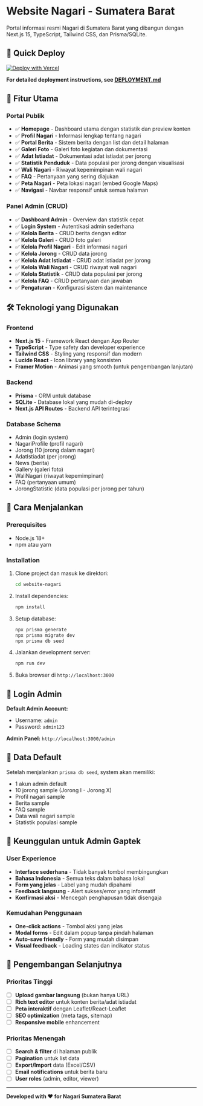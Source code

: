 # Website Nagari - Sumatera Barat

Portal informasi resmi Nagari di Sumatera Barat yang dibangun dengan Next.js 15, TypeScript, Tailwind CSS, dan Prisma/SQLite.

## 🚀 Quick Deploy

[![Deploy with Vercel](https://vercel.com/button)](https://vercel.com/new/clone?repository-url=https://github.com/your-username/website-nagari&env=DATABASE_URL,NEXTAUTH_SECRET,JWT_SECRET&envDescription=Required%20environment%20variables&envLink=https://github.com/your-username/website-nagari/blob/main/.env.example)

**For detailed deployment instructions, see [DEPLOYMENT.md](./DEPLOYMENT.md)**

## 🎯 Fitur Utama

### Portal Publik
- ✅ **Homepage** - Dashboard utama dengan statistik dan preview konten
- ✅ **Profil Nagari** - Informasi lengkap tentang nagari
- ✅ **Portal Berita** - Sistem berita dengan list dan detail halaman
- ✅ **Galeri Foto** - Galeri foto kegiatan dan dokumentasi
- ✅ **Adat Istiadat** - Dokumentasi adat istiadat per jorong
- ✅ **Statistik Penduduk** - Data populasi per jorong dengan visualisasi
- ✅ **Wali Nagari** - Riwayat kepemimpinan wali nagari
- ✅ **FAQ** - Pertanyaan yang sering diajukan
- ✅ **Peta Nagari** - Peta lokasi nagari (embed Google Maps)
- ✅ **Navigasi** - Navbar responsif untuk semua halaman

### Panel Admin (CRUD)
- ✅ **Dashboard Admin** - Overview dan statistik cepat
- ✅ **Login System** - Autentikasi admin sederhana
- ✅ **Kelola Berita** - CRUD berita dengan editor
- ✅ **Kelola Galeri** - CRUD foto galeri
- ✅ **Kelola Profil Nagari** - Edit informasi nagari
- ✅ **Kelola Jorong** - CRUD data jorong
- ✅ **Kelola Adat Istiadat** - CRUD adat istiadat per jorong
- ✅ **Kelola Wali Nagari** - CRUD riwayat wali nagari
- ✅ **Kelola Statistik** - CRUD data populasi per jorong
- ✅ **Kelola FAQ** - CRUD pertanyaan dan jawaban
- ✅ **Pengaturan** - Konfigurasi sistem dan maintenance

## 🛠️ Teknologi yang Digunakan

### Frontend
- **Next.js 15** - Framework React dengan App Router
- **TypeScript** - Type safety dan developer experience
- **Tailwind CSS** - Styling yang responsif dan modern
- **Lucide React** - Icon library yang konsisten
- **Framer Motion** - Animasi yang smooth (untuk pengembangan lanjutan)

### Backend
- **Prisma** - ORM untuk database
- **SQLite** - Database lokal yang mudah di-deploy
- **Next.js API Routes** - Backend API terintegrasi

### Database Schema
- Admin (login system)
- NagariProfile (profil nagari)
- Jorong (10 jorong dalam nagari)
- AdatIstiadat (per jorong)
- News (berita)
- Gallery (galeri foto)
- WaliNagari (riwayat kepemimpinan)
- FAQ (pertanyaan umum)
- JorongStatistic (data populasi per jorong per tahun)

## 🚀 Cara Menjalankan

### Prerequisites
- Node.js 18+ 
- npm atau yarn

### Installation
1. Clone project dan masuk ke direktori:
   ```bash
   cd website-nagari
   ```

2. Install dependencies:
   ```bash
   npm install
   ```

3. Setup database:
   ```bash
   npx prisma generate
   npx prisma migrate dev
   npx prisma db seed
   ```

4. Jalankan development server:
   ```bash
   npm run dev
   ```

5. Buka browser di `http://localhost:3000`

## 🔐 Login Admin

**Default Admin Account:**
- Username: `admin`
- Password: `admin123`

**Admin Panel:** `http://localhost:3000/admin`

## 📝 Data Default

Setelah menjalankan `prisma db seed`, system akan memiliki:
- 1 akun admin default
- 10 jorong sample (Jorong I - Jorong X)
- Profil nagari sample
- Berita sample
- FAQ sample
- Data wali nagari sample
- Statistik populasi sample

## 🎯 Keunggulan untuk Admin Gaptek

### User Experience
- **Interface sederhana** - Tidak banyak tombol membingungkan
- **Bahasa Indonesia** - Semua teks dalam bahasa lokal
- **Form yang jelas** - Label yang mudah dipahami
- **Feedback langsung** - Alert sukses/error yang informatif
- **Konfirmasi aksi** - Mencegah penghapusan tidak disengaja

### Kemudahan Penggunaan
- **One-click actions** - Tombol aksi yang jelas
- **Modal forms** - Edit dalam popup tanpa pindah halaman
- **Auto-save friendly** - Form yang mudah disimpan
- **Visual feedback** - Loading states dan indikator status

## 🔮 Pengembangan Selanjutnya

### Prioritas Tinggi
- [ ] **Upload gambar langsung** (bukan hanya URL)
- [ ] **Rich text editor** untuk konten berita/adat istiadat
- [ ] **Peta interaktif** dengan Leaflet/React-Leaflet
- [ ] **SEO optimization** (meta tags, sitemap)
- [ ] **Responsive mobile** enhancement

### Prioritas Menengah
- [ ] **Search & filter** di halaman publik
- [ ] **Pagination** untuk list data
- [ ] **Export/Import** data (Excel/CSV)
- [ ] **Email notifications** untuk berita baru
- [ ] **User roles** (admin, editor, viewer)

---

**Developed with ❤️ for Nagari Sumatera Barat**
